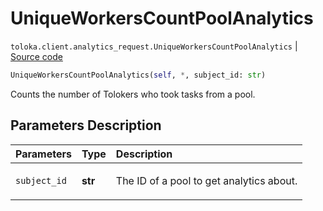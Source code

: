 # UniqueWorkersCountPoolAnalytics
`toloka.client.analytics_request.UniqueWorkersCountPoolAnalytics` | [Source code](https://github.com/Toloka/toloka-kit/blob/v1.2.0.post1/src/client/analytics_request.py#L132)

```python
UniqueWorkersCountPoolAnalytics(self, *, subject_id: str)
```

Counts the number of Tolokers who took tasks from a pool.

## Parameters Description

| Parameters | Type | Description |
| :----------| :----| :-----------|
`subject_id`|**str**|<p>The ID of a pool to get analytics about.</p>
